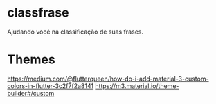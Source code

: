 # classfrase

Ajudando você na classificação de suas frases.

# Themes
https://medium.com/@flutterqueen/how-do-i-add-material-3-custom-colors-in-flutter-3c2f7f2a8141
https://m3.material.io/theme-builder#/custom
